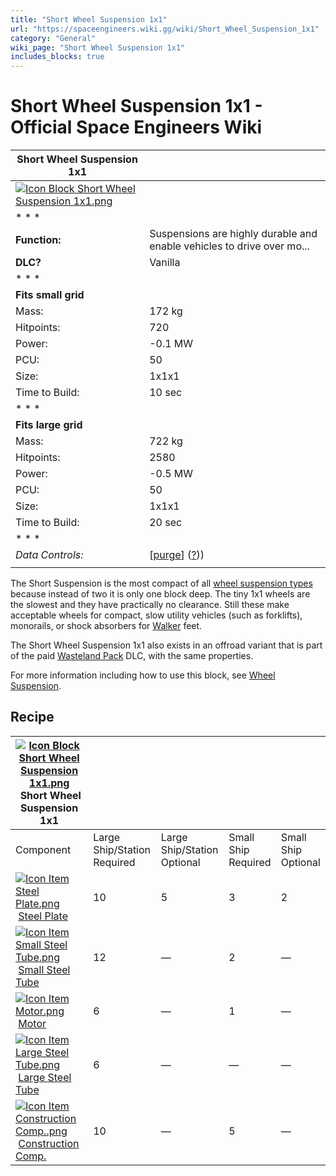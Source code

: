 ```yaml
---
title: "Short Wheel Suspension 1x1"
url: "https://spaceengineers.wiki.gg/wiki/Short_Wheel_Suspension_1x1"
category: "General"
wiki_page: "Short Wheel Suspension 1x1"
includes_blocks: true
---
```


# Short Wheel Suspension 1x1 - Official Space Engineers Wiki

| Short Wheel Suspension 1x1 |     |
| --- | --- |
| [![Icon Block Short Wheel Suspension 1x1.png](https://spaceengineers.wiki.gg/images/7/7a/Icon_Block_Short_Wheel_Suspension_1x1.png?a26d4a)](https://spaceengineers.wiki.gg/wiki/File:Icon_Block_Short_Wheel_Suspension_1x1.png) |     |
| * * * |     |
| **Function:** | Suspensions are highly durable and enable vehicles to drive over mo... |
| **DLC?** | Vanilla |
| * * * |     |
| **Fits small grid** |     |
| Mass: | 172 kg |
| Hitpoints: | 720 |
| Power: | \-0.1 MW |
| PCU: | 50  |
| Size: | 1x1x1 |
| Time to Build: | 10 sec |
| * * * |     |
| **Fits large grid** |     |
| Mass: | 722 kg |
| Hitpoints: | 2580 |
| Power: | \-0.5 MW |
| PCU: | 50  |
| Size: | 1x1x1 |
| Time to Build: | 20 sec |
| * * * |     |
| _Data Controls:_ | \[[purge](https://spaceengineers.wiki.gg/wiki/Short_Wheel_Suspension_1x1?action=purge)\] ([?](https://spaceengineers.wiki.gg/wiki/Template:Info_Block))) |
|     |     |

The Short Suspension is the most compact of all [wheel suspension types](https://spaceengineers.wiki.gg/wiki/Wheel_Suspension "Wheel Suspension") because instead of two it is only one block deep. The tiny 1x1 wheels are the slowest and they have practically no clearance. Still these make acceptable wheels for compact, slow utility vehicles (such as forklifts), monorails, or shock absorbers for [Walker](https://spaceengineers.wiki.gg/wiki/Walker "Walker") feet.

The Short Wheel Suspension 1x1 also exists in an offroad variant that is part of the paid [Wasteland Pack](https://spaceengineers.wiki.gg/wiki/Wasteland_Pack "Wasteland Pack") DLC, with the same properties.

  
For more information including how to use this block, see [Wheel Suspension](https://spaceengineers.wiki.gg/wiki/Wheel_Suspension "Wheel Suspension").

## Recipe

| [![Icon Block Short Wheel Suspension 1x1.png](https://spaceengineers.wiki.gg/images/thumb/7/7a/Icon_Block_Short_Wheel_Suspension_1x1.png/21px-Icon_Block_Short_Wheel_Suspension_1x1.png?a26d4a)](https://spaceengineers.wiki.gg/wiki/Short_Wheel_Suspension_1x1 "Short Wheel Suspension 1x1") Short Wheel Suspension 1x1 |     |     |     |     |
| --- | --- | --- | --- | --- |
| Component | Large Ship/Station  <br>Required | Large Ship/Station  <br>Optional | Small Ship  <br>Required | Small Ship  <br>Optional |
| [![Icon Item Steel Plate.png](https://spaceengineers.wiki.gg/images/thumb/4/4c/Icon_Item_Steel_Plate.png/21px-Icon_Item_Steel_Plate.png?437e3a)](https://spaceengineers.wiki.gg/wiki/Steel_Plate "Steel Plate") [Steel Plate](https://spaceengineers.wiki.gg/wiki/Steel_Plate "Steel Plate") | 10  | 5   | 3   | 2   |
| [![Icon Item Small Steel Tube.png](https://spaceengineers.wiki.gg/images/thumb/f/f7/Icon_Item_Small_Steel_Tube.png/21px-Icon_Item_Small_Steel_Tube.png?4fe418)](https://spaceengineers.wiki.gg/wiki/Small_Steel_Tube "Small Steel Tube") [Small Steel Tube](https://spaceengineers.wiki.gg/wiki/Small_Steel_Tube "Small Steel Tube") | 12  | —   | 2   | —   |
| [![Icon Item Motor.png](https://spaceengineers.wiki.gg/images/thumb/2/2c/Icon_Item_Motor.png/21px-Icon_Item_Motor.png?4a2f3f)](https://spaceengineers.wiki.gg/wiki/Motor "Motor") [Motor](https://spaceengineers.wiki.gg/wiki/Motor "Motor") | 6   | —   | 1   | —   |
| [![Icon Item Large Steel Tube.png](https://spaceengineers.wiki.gg/images/thumb/f/fe/Icon_Item_Large_Steel_Tube.png/21px-Icon_Item_Large_Steel_Tube.png?31c1e4)](https://spaceengineers.wiki.gg/wiki/Large_Steel_Tube "Large Steel Tube") [Large Steel Tube](https://spaceengineers.wiki.gg/wiki/Large_Steel_Tube "Large Steel Tube") | 6   | —   | —   | —   |
| [![Icon Item Construction Comp..png](https://spaceengineers.wiki.gg/images/thumb/4/45/Icon_Item_Construction_Comp..png/21px-Icon_Item_Construction_Comp..png?cdc26f)](https://spaceengineers.wiki.gg/wiki/Construction_Comp. "Construction Comp.") [Construction Comp.](https://spaceengineers.wiki.gg/wiki/Construction_Comp. "Construction Comp.") | 10  | —   | 5   | —   |